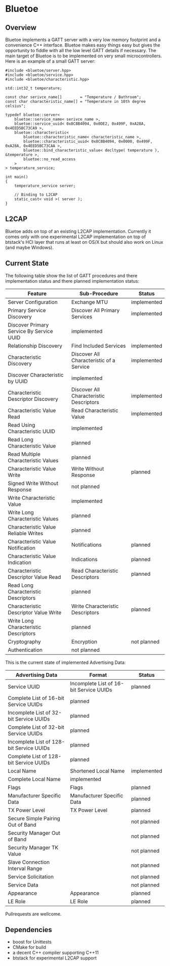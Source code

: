 # Bluetoe

## Overview

Bluetoe implements a GATT server with a very low memory footprint and a convenience C++ interface. Bluetoe makes easy things easy but gives the opportunity to fiddle with all the low level GATT details if necessary. The main target of Bluetoe is to be implemented on very small microcontrollers. Here is an example of a small GATT server:

    #include <bluetoe/server.hpp>
    #include <bluetoe/service.hpp>
    #include <bluetoe/characteristic.hpp>

    std::int32_t temperature;

    const char serivce_name[]        = "Temperature / Bathroom";
    const char characteristic_name[] = "Temperature in 10th degree celsius";

    typedef bluetoe::server<
        bluetoe::service_name< serivce_name >,
        bluetoe::service_uuid< 0x8C8B4094, 0x0DE2, 0x499F, 0xA28A, 0x4EED5BC73CA9 >,
        bluetoe::characteristic<
            bluetoe::characteristic_name< characteristic_name >,
            bluetoe::characteristic_uuid< 0x8C8B4094, 0x0000, 0x499F, 0xA28A, 0x4EED5BC73CAA >,
            bluetoe::bind_characteristic_value< decltype( temperature ), &temperature >,
            bluetoe::no_read_access
        >
    > temperature_service;

    int main()
    {
        temperature_service server;

        // Binding to L2CAP
        static_cast< void >( server );
    }

## L2CAP

Bluetoe adds on top of an existing L2CAP implementation. Currently it comes only with one experimental L2CAP implementation on top of btstack's HCI layer that runs at least on OS/X but should also work on Linux (and maybe Windows).

## Current State

The following table show the list of GATT procedures and there implementation status and there planned implementation status:

Feature | Sub-Procedure | Status
--------|---------------|-------
Server Configuration|Exchange MTU|implemented
Primary Service Discovery|Discover All Primary Services|implemented
 |Discover Primary Service By Service UUID|implemented
Relationship Discovery|Find Included Services|implemented
Characteristic Discovery|Discover All Characteristic of a Service|implemented
 |Discover Characteristic by UUID|implemented
Characteristic Descriptor Discovery|Discover All Characteristic Descriptors|implemented
Characteristic Value Read|Read Characteristic Value|implemented
 |Read Using Characteristic UUID|implemented
 |Read Long Characteristic Value|planned
 |Read Multiple Characteristic Values|planned
Characteristic Value Write| Write Without Response|planned
 |Signed Write Without Response|not planned
 |Write Characteristic Value|implemented
 |Write Long Characteristic Values|planned
 |Characteristic Value Reliable Writes|planned
Characteristic Value Notification|Notifications|planned
Characteristic Value Indication|Indications|planned
Characteristic Descriptor Value Read|Read Characteristic Descriptors|planned
 |Read Long Characteristic Descriptors|planned
Characteristic Descriptor Value Write|Write Characteristic Descriptors|planned
 |Write Long Characteristic Descriptors|planned
Cryptography|Encryption|not planned
 |Authentication|not planned

This is the current state of implemented Advertising Data:

Advertising Data|Format|Status
----------------|------|------
Service UUID|Incomplete List of 16-bit Service UUIDs|planned
 |Complete List of 16-bit Service UUIDs|planned
 |Incomplete List of 32-bit Service UUIDs|planned
 |Complete List of 32-bit Service UUIDs|planned
 |Incomplete List of 128-bit Service UUIDs|planned
 |Complete List of 128-bit Service UUIDs|planned
Local Name|Shortened Local Name|implemented
 |Complete Local Name|implemented
Flags|Flags|planned
Manufacturer Specific Data|Manufacturer Specific Data|planned
TX Power Level|TX Power Level|planned
Secure Simple Pairing Out of Band||not planned
Security Manager Out of Band||not planned
Security Manager TK Value||not planned
Slave Connection Interval Range||not planned
Service Solicitation||not planned
Service Data||not planned
Appearance|Appearance|planned
LE Role|LE Role|planned

Pullrequests are wellcome.

## Dependencies
- boost for Unittests
- CMake for build
- a decent C++ compiler supporting C++11
- btstack for experimental L2CAP support
